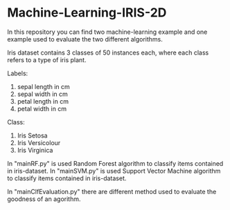 # Machine-Learning-IRIS-2D

In this repository you can find two machine-learning example and one example used to evaluate the two different algorithms.

Iris dataset contains 3 classes of 50 instances each, where each class refers to a type of iris plant. 

  Labels:

  1. sepal length in cm
  2. sepal width in cm
  3. petal length in cm
  4. petal width in cm

  Class:

  1. Iris Setosa
  2. Iris Versicolour
  3. Iris Virginica

In "mainRF.py" is used Random Forest algorithm to classify items contained in iris-dataset.
In "mainSVM.py" is used Support Vector Machine algorithm to classify items contained in iris-dataset.

In "mainClfEvaluation.py" there are different method used to evaluate the goodness of an agorithm.

